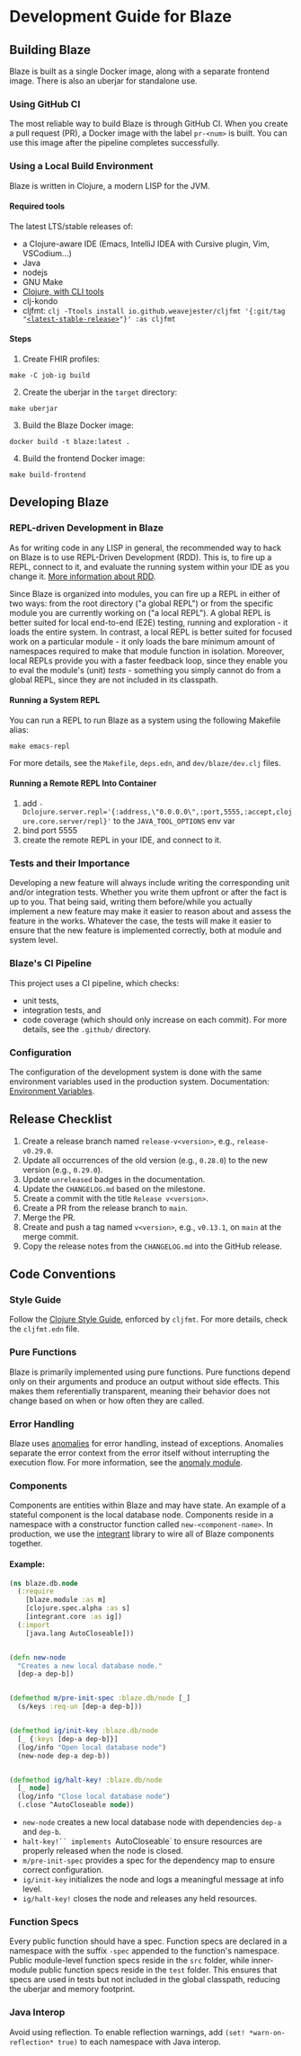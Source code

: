 # Development Guide for Blaze

## Building Blaze

Blaze is built as a single Docker image, along with a separate frontend image.
There is also an uberjar for standalone use.

### Using GitHub CI

The most reliable way to build Blaze is through GitHub CI. When you create a pull request (PR), a Docker image with the label `pr-<num>` is built. You can use this image after the pipeline completes successfully.

### Using a Local Build Environment

Blaze is written in Clojure, a modern LISP for the JVM.

#### Required tools

The latest LTS/stable releases of:
* a Clojure-aware IDE (Emacs, IntelliJ IDEA with Cursive plugin, Vim, VSCodium...)
* Java
* nodejs
* GNU Make
* [Clojure, with CLI tools](https://clojure.org/guides/install_clojure)
* clj-kondo
* cljfmt: `clj -Ttools install io.github.weavejester/cljfmt '{:git/tag "`[`<latest-stable-release>`](https://github.com/weavejester/cljfmt/releases/latest)`"}' :as cljfmt`

#### Steps


1. Create FHIR profiles:

```make -C job-ig build```

2. Create the uberjar in the `target` directory:

```make uberjar```

3. Build the Blaze Docker image:

```docker build -t blaze:latest .```

4. Build the frontend Docker image:

```make build-frontend```

## Developing Blaze

### REPL-driven Development in Blaze

As for writing code in any LISP in general, the recommended way to hack on Blaze is to use REPL-Driven Development (RDD). This is, to fire up a REPL, connect to it, and evaluate the running system within your IDE as you change it. [More information about RDD](https://clojure.org/guides/repl/introduction).

Since Blaze is organized into modules, you can fire up a REPL in either of two ways: from the root directory ("a global REPL") or from the specific module you are currently working on ("a local REPL"). A global REPL is better suited for local end-to-end (E2E) testing, running and exploration - it loads the entire system. In contrast, a local REPL is better suited for focused work on a particular module - it only loads the bare minimum amount of namespaces required to make that module function in isolation. Moreover, local REPLs provide you with a faster feedback loop, since they enable you to eval the module's (unit) *tests* - something you simply cannot do from a global REPL, since they are not included in its classpath.

#### Running a System REPL

You can run a REPL to run Blaze as a system using the following Makefile alias:

```make emacs-repl```

For more details, see the `Makefile`, `deps.edn`, and `dev/blaze/dev.clj` files.

#### Running a Remote REPL Into Container

1. add `-Dclojure.server.repl='{:address,\"0.0.0.0\",:port,5555,:accept,clojure.core.server/repl}'` to the `JAVA_TOOL_OPTIONS` env var
2. bind port 5555
3. create the remote REPL in your IDE, and connect to it.


### Tests and their Importance

Developing a new feature will always include writing the corresponding unit and/or integration tests. Whether you write them upfront or after the fact is up to you. That being said, writing them before/while you actually implement a new feature may make it easier to reason about and assess the feature in the works. Whatever the case, the tests will make it easier to ensure that the new feature is implemented correctly, both at module and system level.

### Blaze's CI Pipeline

This project uses a CI pipeline, which checks:
* unit tests,
* integration tests, and
* code coverage (which should only increase on each commit).
For more details, see the  `.github/` directory.

### Configuration

The configuration of the development system is done with the same environment variables used in the production system.
Documentation: [Environment Variables](docs/deployment/environment-variables.md).

## Release Checklist

1. Create a release branch named `release-v<version>`, e.g., `release-v0.29.0`.
2. Update all occurrences of the old version (e.g., `0.28.0`) to the new version (e.g., `0.29.0`).
3. Update `unreleased` badges in the documentation.
4. Update the `CHANGELOG.md` based on the milestone.
5. Create a commit with the title `Release v<version>`.
6. Create a PR from the release branch to `main`.
7. Merge the PR.
8. Create and push a tag named `v<version>`, e.g., `v0.13.1`, on `main` at the merge commit.
9. Copy the release notes from the `CHANGELOG.md` into the GitHub release.

## Code Conventions

### Style Guide

Follow the [Clojure Style Guide][2], enforced by `cljfmt`. For more details, check the `cljfmt.edn` file.

### Pure Functions

Blaze is primarily implemented using pure functions. Pure functions depend only on their arguments and produce an output without side effects. This makes them referentially transparent, meaning their behavior does not change based on when or how often they are called.

### Error Handling

Blaze uses [anomalies][3] for error handling, instead of exceptions. Anomalies separate the error context from the error itself without interrupting the execution flow. For more information, see the [anomaly module](modules/anomaly/).

### Components

Components are entities within Blaze and may have state.
An example of a stateful component is the local database node.
Components reside in a namespace with a constructor function called `new-<component-name>`.
In production, we use the [integrant][1] library to wire all of Blaze components together.

#### Example:

```clojure
(ns blaze.db.node
  (:require
    [blaze.module :as m]
    [clojure.spec.alpha :as s]
    [integrant.core :as ig])
  (:import
    [java.lang AutoCloseable]))


(defn new-node
  "Creates a new local database node."
  [dep-a dep-b])


(defmethod m/pre-init-spec :blaze.db/node [_]
  (s/keys :req-un [dep-a dep-b]))


(defmethod ig/init-key :blaze.db/node
  [_ {:keys [dep-a dep-b]}]
  (log/info "Open local database node")
  (new-node dep-a dep-b))


(defmethod ig/halt-key! :blaze.db/node
  [_ node]
  (log/info "Close local database node")
  (.close ^AutoCloseable node))
```

* `new-node` creates a new local database node with dependencies `dep-a` and `dep-b`.
* `halt-key!`` implements `AutoCloseable` to ensure resources are properly released when the node is closed.
* `m/pre-init-spec` provides a spec for the dependency map to ensure correct configuration.
* `ig/init-key` initializes the node and logs a meaningful message at info level.
* `ig/halt-key!` closes the node and releases any held resources.

### Function Specs

Every public function should have a spec. Function specs are declared in a namespace with the suffix `-spec` appended to the function's namespace. Public module-level function specs reside in the `src` folder, while inner-module public function specs reside in the `test` folder. This ensures that specs are used in tests but not included in the global classpath, reducing the uberjar and memory footprint.

### Java Interop

Avoid using reflection. To enable reflection warnings, add `(set! *warn-on-reflection* true)` to each namespace with Java interop.

[1]: <https://github.com/weavejester/integrant>
[2]: <https://github.com/bbatsov/clojure-style-guide>
[3]: <https://github.com/cognitect-labs/anomalies/>
